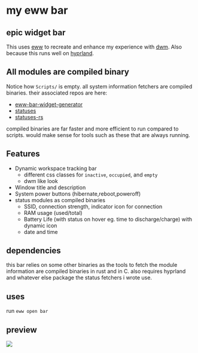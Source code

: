 # my eww bar

## epic widget bar
This uses [eww](https://github.com/elkowar/eww) to recreate and enhance my experience with [dwm](https://github.com/DMGDy/dwm).
Also because this runs well on [hyprland](https://github.com/hyprwm/Hyprland).

## All modules are compiled binary
Notice how `Scripts/` is empty. all system information fetchers are compiled binaries. their associated repos are here:

* [eww-bar-widget-generator](https://github.com/DMGDy/eww-bar-widget-generator)
* [statuses](https://github.com/DMGDy/statuses)
* [statuses-rs](https://github.com/DMGDy/statuses-rs)

compiled binaries are far faster and more efficient to run compared to scripts. would make sense for tools such as these that are always running.



## Features
* Dynamic workspace tracking bar
    * different css classes for `inactive`, `occupied`, and `empty`
    * dwm like look
* Window title and description
* System power buttons (hibernate,reboot,poweroff)
* status modules as compiled binaries
    * SSID, connection strength, indicator icon for connection
    * RAM usage (used/total)
    * Battery Life (with status on hover eg. time to discharge/charge) with dynamic icon
    * date and time

## dependencies
this bar relies on some other binaries as the tools to fetch the module information are compiled binaries in rust and in C.
also requires hyprland and whatever else package the status fetchers i wrote use. 

## uses
run `eww open bar` 

## preview

<img src="preview.gif">


